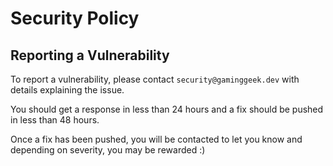 # Security Policy

## Reporting a Vulnerability

To report a vulnerability, please contact `security@gaminggeek.dev` with details explaining the issue.

You should get a response in less than 24 hours and a fix should be pushed in less than 48 hours.

Once a fix has been pushed, you will be contacted to let you know and depending on severity, you may be rewarded :)
